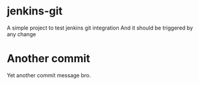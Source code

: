 # jenkins-git

A simple project to test jenkins git integration
And it should be triggered by any change

# Another commit

Yet another commit message bro.
